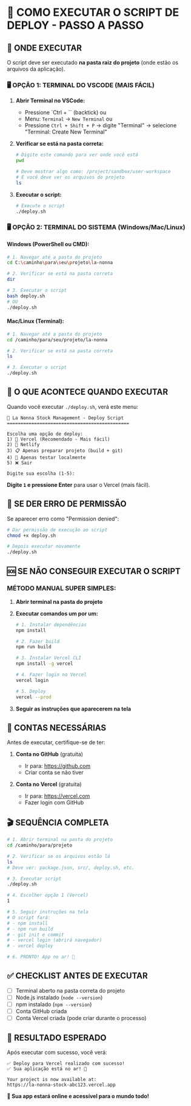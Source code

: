 # 🚀 COMO EXECUTAR O SCRIPT DE DEPLOY - PASSO A PASSO

## 📍 ONDE EXECUTAR

O script deve ser executado **na pasta raiz do projeto** (onde estão os arquivos da aplicação).

### 🖥️ **OPÇÃO 1: TERMINAL DO VSCODE (MAIS FÁCIL)**

1. **Abrir Terminal no VSCode:**
   - Pressione `Ctrl + `` (backtick) ou
   - Menu: `Terminal` → `New Terminal` ou
   - Pressione `Ctrl + Shift + P` → digite "Terminal" → selecione "Terminal: Create New Terminal"

2. **Verificar se está na pasta correta:**
   ```bash
   # Digite este comando para ver onde você está
   pwd
   
   # Deve mostrar algo como: /project/sandbox/user-workspace
   # E você deve ver os arquivos do projeto
   ls
   ```

3. **Executar o script:**
   ```bash
   # Execute o script
   ./deploy.sh
   ```

### 🖥️ **OPÇÃO 2: TERMINAL DO SISTEMA (Windows/Mac/Linux)**

#### **Windows (PowerShell ou CMD):**
```bash
# 1. Navegar até a pasta do projeto
cd C:\caminho\para\seu\projeto\la-nonna

# 2. Verificar se está na pasta correta
dir

# 3. Executar o script
bash deploy.sh
# OU
./deploy.sh
```

#### **Mac/Linux (Terminal):**
```bash
# 1. Navegar até a pasta do projeto
cd /caminho/para/seu/projeto/la-nonna

# 2. Verificar se está na pasta correta
ls

# 3. Executar o script
./deploy.sh
```

## 🎯 **O QUE ACONTECE QUANDO EXECUTAR**

Quando você executar `./deploy.sh`, verá este menu:

```
🍝 La Nonna Stock Management - Deploy Script
=============================================

Escolha uma opção de deploy:
1) 🌟 Vercel (Recomendado - Mais fácil)
2) 🔷 Netlify
3) 📋 Apenas preparar projeto (build + git)
4) 🧪 Apenas testar localmente
5) ❌ Sair

Digite sua escolha (1-5):
```

**Digite `1` e pressione Enter** para usar o Vercel (mais fácil).

## 🔧 **SE DER ERRO DE PERMISSÃO**

Se aparecer erro como "Permission denied":

```bash
# Dar permissão de execução ao script
chmod +x deploy.sh

# Depois executar novamente
./deploy.sh
```

## 🆘 **SE NÃO CONSEGUIR EXECUTAR O SCRIPT**

### **MÉTODO MANUAL SUPER SIMPLES:**

1. **Abrir terminal na pasta do projeto**

2. **Executar comandos um por um:**
   ```bash
   # 1. Instalar dependências
   npm install
   
   # 2. Fazer build
   npm run build
   
   # 3. Instalar Vercel CLI
   npm install -g vercel
   
   # 4. Fazer login no Vercel
   vercel login
   
   # 5. Deploy
   vercel --prod
   ```

3. **Seguir as instruções que aparecerem na tela**

## 📱 **CONTAS NECESSÁRIAS**

Antes de executar, certifique-se de ter:

1. **Conta no GitHub** (gratuita)
   - Ir para: https://github.com
   - Criar conta se não tiver

2. **Conta no Vercel** (gratuita)
   - Ir para: https://vercel.com
   - Fazer login com GitHub

## 🎬 **SEQUÊNCIA COMPLETA**

```bash
# 1. Abrir terminal na pasta do projeto
cd /caminho/para/projeto

# 2. Verificar se os arquivos estão lá
ls
# Deve ver: package.json, src/, deploy.sh, etc.

# 3. Executar script
./deploy.sh

# 4. Escolher opção 1 (Vercel)
1

# 5. Seguir instruções na tela
# O script fará:
# - npm install
# - npm run build
# - git init e commit
# - vercel login (abrirá navegador)
# - vercel deploy

# 6. PRONTO! App no ar! 🎉
```

## ✅ **CHECKLIST ANTES DE EXECUTAR**

- [ ] Terminal aberto na pasta correta do projeto
- [ ] Node.js instalado (`node --version`)
- [ ] npm instalado (`npm --version`)
- [ ] Conta GitHub criada
- [ ] Conta Vercel criada (pode criar durante o processo)

## 🎯 **RESULTADO ESPERADO**

Após executar com sucesso, você verá:
```
✅ Deploy para Vercel realizado com sucesso!
✅ Sua aplicação está no ar! 🎉

Your project is now available at:
https://la-nonna-stock-abc123.vercel.app
```

**🚀 Sua app estará online e acessível para o mundo todo!**
